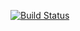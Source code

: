 [![Build Status](https://travis-ci.org/syj110357/testproject.svg?branch=master)](https://travis-ci.org/syj110357/testproject)